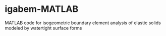 # igabem-MATLAB
MATLAB code for isogeometric boundary element analysis of elastic solids modeled by watertight surface forms
